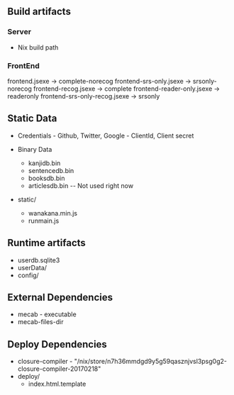 ## Build artifacts

### Server
- Nix build path

### FrontEnd
  frontend.jsexe -> complete-norecog
  frontend-srs-only.jsexe -> srsonly-norecog
  frontend-recog.jsexe -> complete
  frontend-reader-only.jsexe -> readeronly
  frontend-srs-only-recog.jsexe -> srsonly

## Static Data

- Credentials - Github, Twitter, Google - ClientId, Client secret
- Binary Data
  - kanjidb.bin
  - sentencedb.bin
  - booksdb.bin
  - articlesdb.bin -- Not used right now
  
- static/
  - wanakana.min.js
  - runmain.js


## Runtime artifacts

- userdb.sqlite3
- userData/
- config/

## External Dependencies

- mecab - executable
- mecab-files-dir

## Deploy Dependencies

- closure-compiler - "/nix/store/n7h36mmdgd9y5g59qasznjvsl3psg0g2-closure-compiler-20170218"
- deploy/
  - index.html.template
